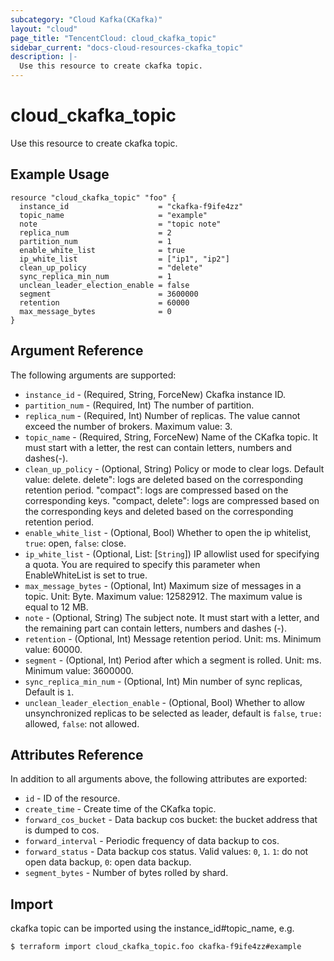 ```yaml
---
subcategory: "Cloud Kafka(CKafka)"
layout: "cloud"
page_title: "TencentCloud: cloud_ckafka_topic"
sidebar_current: "docs-cloud-resources-ckafka_topic"
description: |-
  Use this resource to create ckafka topic.
---
```


# cloud_ckafka_topic

Use this resource to create ckafka topic.

## Example Usage

```hcl
resource "cloud_ckafka_topic" "foo" {
  instance_id                    = "ckafka-f9ife4zz"
  topic_name                     = "example"
  note                           = "topic note"
  replica_num                    = 2
  partition_num                  = 1
  enable_white_list              = true
  ip_white_list                  = ["ip1", "ip2"]
  clean_up_policy                = "delete"
  sync_replica_min_num           = 1
  unclean_leader_election_enable = false
  segment                        = 3600000
  retention                      = 60000
  max_message_bytes              = 0
}
```

## Argument Reference

The following arguments are supported:

* `instance_id` - (Required, String, ForceNew) Ckafka instance ID.
* `partition_num` - (Required, Int) The number of partition.
* `replica_num` - (Required, Int) Number of replicas. The value cannot exceed the number of brokers. Maximum value: 3.
* `topic_name` - (Required, String, ForceNew) Name of the CKafka topic. It must start with a letter, the rest can contain letters, numbers and dashes(-).
* `clean_up_policy` - (Optional, String) Policy or mode to clear logs. Default value: delete. delete": logs are deleted based on the corresponding retention period. "compact": logs are compressed based on the corresponding keys. "compact, delete": logs are compressed based on the corresponding keys and deleted based on the corresponding retention period.
* `enable_white_list` - (Optional, Bool) Whether to open the ip whitelist, `true`: open, `false`: close.
* `ip_white_list` - (Optional, List: [`String`]) IP allowlist used for specifying a quota. You are required to specify this parameter when EnableWhiteList is set to true.
* `max_message_bytes` - (Optional, Int) Maximum size of messages in a topic. Unit: Byte. Maximum value: 12582912. The maximum value is equal to 12 MB.
* `note` - (Optional, String) The subject note. It must start with a letter, and the remaining part can contain letters, numbers and dashes (-).
* `retention` - (Optional, Int) Message retention period. Unit: ms. Minimum value: 60000.
* `segment` - (Optional, Int) Period after which a segment is rolled. Unit: ms. Minimum value: 3600000.
* `sync_replica_min_num` - (Optional, Int) Min number of sync replicas, Default is `1`.
* `unclean_leader_election_enable` - (Optional, Bool) Whether to allow unsynchronized replicas to be selected as leader, default is `false`, `true: `allowed, `false`: not allowed.

## Attributes Reference

In addition to all arguments above, the following attributes are exported:

* `id` - ID of the resource.
* `create_time` - Create time of the CKafka topic.
* `forward_cos_bucket` - Data backup cos bucket: the bucket address that is dumped to cos.
* `forward_interval` - Periodic frequency of data backup to cos.
* `forward_status` - Data backup cos status. Valid values: `0`, `1`. `1`: do not open data backup, `0`: open data backup.
* `segment_bytes` - Number of bytes rolled by shard.


## Import

ckafka topic can be imported using the instance_id#topic_name, e.g.

```
$ terraform import cloud_ckafka_topic.foo ckafka-f9ife4zz#example
```

